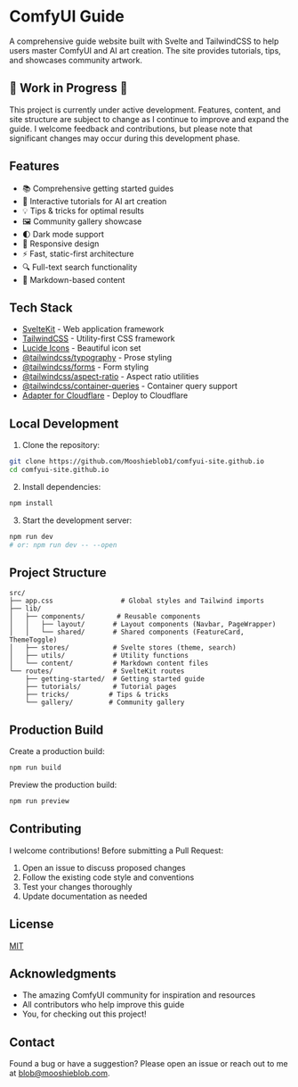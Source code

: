 # ComfyUI Guide

A comprehensive guide website built with Svelte and TailwindCSS to help users master ComfyUI and AI art creation. The site provides tutorials, tips, and showcases community artwork.

## 🚧 Work in Progress 🚧

This project is currently under active development. Features, content, and site structure are subject to change as I continue to improve and expand the guide. I welcome feedback and contributions, but please note that significant changes may occur during this development phase.

## Features

- 📚 Comprehensive getting started guides
- 🎨 Interactive tutorials for AI art creation
- 💡 Tips & tricks for optimal results
- 🖼️ Community gallery showcase
- 🌓 Dark mode support
- 📱 Responsive design
- ⚡ Fast, static-first architecture
- 🔍 Full-text search functionality
- 📝 Markdown-based content

## Tech Stack

- [SvelteKit](https://kit.svelte.dev/) - Web application framework
- [TailwindCSS](https://tailwindcss.com/) - Utility-first CSS framework
- [Lucide Icons](https://lucide.dev/) - Beautiful icon set
- [@tailwindcss/typography](https://tailwindcss.com/docs/typography-plugin) - Prose styling
- [@tailwindcss/forms](https://github.com/tailwindlabs/tailwindcss-forms) - Form styling
- [@tailwindcss/aspect-ratio](https://github.com/tailwindlabs/tailwindcss-aspect-ratio) - Aspect ratio utilities
- [@tailwindcss/container-queries](https://github.com/tailwindlabs/tailwindcss-container-queries) - Container query support
- [Adapter for Cloudflare](https://kit.svelte.dev/docs/adapters#supported-environments-cloudflare) - Deploy to Cloudflare

## Local Development

1. Clone the repository:

```bash
git clone https://github.com/Mooshieblob1/comfyui-site.github.io
cd comfyui-site.github.io
```

2. Install dependencies:

```bash
npm install
```

3. Start the development server:

```bash
npm run dev
# or: npm run dev -- --open
```

## Project Structure

```
src/
├── app.css                 # Global styles and Tailwind imports
├── lib/
│   ├── components/        # Reusable components
│   │   ├── layout/       # Layout components (Navbar, PageWrapper)
│   │   └── shared/       # Shared components (FeatureCard, ThemeToggle)
│   ├── stores/           # Svelte stores (theme, search)
│   ├── utils/            # Utility functions
│   └── content/          # Markdown content files
└── routes/               # SvelteKit routes
    ├── getting-started/  # Getting started guide
    ├── tutorials/        # Tutorial pages
    ├── tricks/          # Tips & tricks
    └── gallery/         # Community gallery
```

## Production Build

Create a production build:

```bash
npm run build
```

Preview the production build:

```bash
npm run preview
```

## Contributing

I welcome contributions! Before submitting a Pull Request:

1. Open an issue to discuss proposed changes
2. Follow the existing code style and conventions
3. Test your changes thoroughly
4. Update documentation as needed

## License

[MIT](LICENSE)

## Acknowledgments

- The amazing ComfyUI community for inspiration and resources
- All contributors who help improve this guide
- You, for checking out this project!

## Contact

Found a bug or have a suggestion? Please open an issue or reach out to me at blob@mooshieblob.com.
